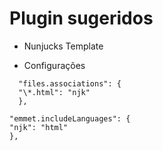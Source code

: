 # Plugin sugeridos

- Nunjucks Template

* Configurações

```
  "files.associations": {
  "\*.html": "njk"
  },
```

```
"emmet.includeLanguages": {
"njk": "html"
},

```
